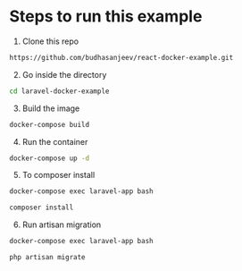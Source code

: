 # Steps to run this example

1. Clone this repo
```bash
https://github.com/budhasanjeev/react-docker-example.git
```

2. Go inside the directory
```bash
cd laravel-docker-example
```

3. Build the image
```bash
docker-compose build
```

4. Run the container
```bash
docker-compose up -d
```

5. To composer install
```bash
docker-compose exec laravel-app bash
```

```bash
composer install
```

6. Run artisan migration
```bash
docker-compose exec laravel-app bash
```

```bash
php artisan migrate
```

